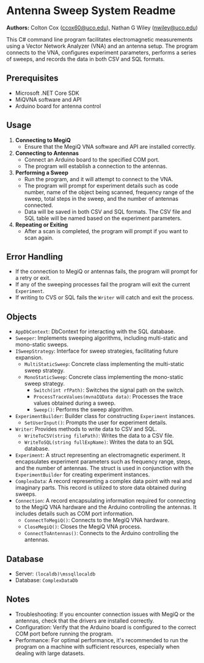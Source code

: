 # Antenna Sweep System Readme
**Authors:** Colton Cox (ccox60@uco.edu), Nathan G Wiley (nwiley@uco.edu)

This C# command line program facilitates electromagnetic measurements using a Vector Network Analyzer (VNA) and an antenna setup. The program connects to the VNA, configures experiment parameters, performs a series of sweeps, and records the data in both CSV and SQL formats.

## Prerequisites
- Microsoft .NET Core SDK
- MiQVNA software and API
- Arduino board for antenna control

## Usage
1. **Connecting to MegiQ**
   - Ensure that the MegiQ VNA software and API are installed correctly.
2. **Connecting to Antennas**
   - Connect an Arduino board to the specified COM port.
   - The program will establish a connection to the antennas.
3. **Performing a Sweep**
   - Run the program, and it will attempt to connect to the VNA.
   - The program will prompt for experiment details such as code number, name of the object being scanned, frequency range of the sweep, total steps in the sweep, and the number of antennas connected.
   - Data will be saved in both CSV and SQL formats. The CSV file and SQL table will be named based on the experiment parameters.
4. **Repeating or Exiting**
   - After a scan is completed, the program will prompt if you want to scan again.

## Error Handling
- If the connection to MegiQ or antennas fails, the program will prompt for a retry or exit.
- If any of the sweeping processes fail the program will exit the current `Experiment`.
- If writing to CVS or SQL fails the `Writer` will catch and exit the process.

## Objects
- `AppDbContext`: DbContext for interacting with the SQL database.
- `Sweeper`: Implements sweeping algorithms, including multi-static and mono-static sweeps.
- `ISweepStrategy`: Interface for sweep strategies, facilitating future expansion.
   - `MultiStaticSweep`: Concrete class implementing the multi-static sweep strategy.
   - `MonoStaticSweep`: Concrete class implementing the mono-static sweep strategy.
      - `Switch(int rfPath)`: Switches the signal path on the switch.
      - `ProcessTraceValues(mvnaIQData data)`: Processes the trace values obtained during a sweep.
      - `Sweep()`: Performs the sweep algorithm.
- `ExperimentBuilder`: Builder class for constructing `Experiment` instances.
   - `SetUserInput()`: Prompts the user for experiment details.
- `Writer`: Provides methods to write data to CSV and SQL.
   - `WriteToCSV(string filePath)`: Writes the data to a CSV file.
   - `WriteToSQL(string fullExpName)`: Writes the data to an SQL database.
- `Experiment`: A struct representing an electromagnetic experiment. It encapsulates experiment parameters such as frequency range, steps, and the number of antennas. The struct is used in conjunction with the `ExperimentBuilder` for creating experiment instances.
- `ComplexData`: A record representing a complex data point with real and imaginary parts. This record is utilized to store data obtained during sweeps.
- `Connection`: A record encapsulating information required for connecting to the MegiQ VNA hardware and the Arduino controlling the antennas. It includes details such as COM port information.
   - `ConnectToMegiQ()`: Connects to the MegiQ VNA hardware.
   - `CloseMegiQ()`: Closes the MegiQ VNA process.
   - `ConnectToAntennas()`: Connects to the Arduino controlling the antennas.

## Database
- Server: `(localdb)\mssqllocaldb`
- Database: `ComplexDataDb`

## Notes
- Troubleshooting: If you encounter connection issues with MegiQ or the antennas, check that the drivers are installed correctly.
- Configuration: Verify that the Arduino board is configured to the correct COM port before running the program.
- Performance: For optimal performance, it's recommended to run the program on a machine with sufficient resources, especially when dealing with large datasets.